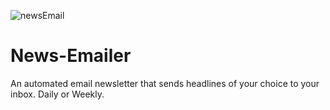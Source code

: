 ![newsEmail](https://user-images.githubusercontent.com/40285294/222864445-0b8f4100-6196-46f7-87e0-58c61416323f.png)

# News-Emailer
An automated email newsletter that sends headlines of your choice to your inbox. Daily or Weekly. 
